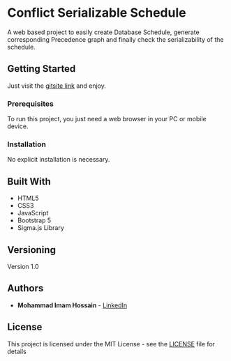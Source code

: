 # Conflict Serializable Schedule

A web based project to easily create Database Schedule, generate corresponding Precedence graph and finally check the serializability of the schedule.

## Getting Started

Just visit the [gitsite link](https://devimam.github.io/dbtxn/) and enjoy.

### Prerequisites

To run this project, you just need a web browser in your PC or mobile device.

### Installation

No explicit installation is necessary.

## Built With

* HTML5
* CSS3
* JavaScript
* Bootstrap 5
* Sigma.js Library

## Versioning

Version 1.0

## Authors

* **Mohammad Imam Hossain** - [LinkedIn](https://www.linkedin.com/in/mohammad-imam/)

## License

This project is licensed under the MIT License - see the [LICENSE](LICENSE) file for details

